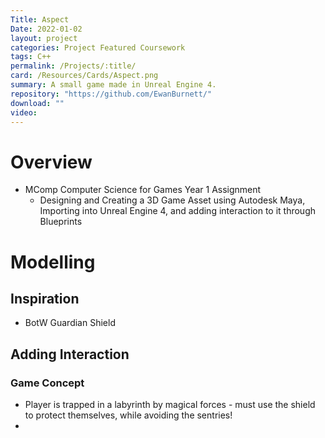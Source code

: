 ```yaml
---
Title: Aspect
Date: 2022-01-02
layout: project
categories: Project Featured Coursework
tags: C++ 
permalink: /Projects/:title/
card: /Resources/Cards/Aspect.png
summary: A small game made in Unreal Engine 4.
repository: "https://github.com/EwanBurnett/"
download: ""
video:
---
```

# Overview
- MComp Computer Science for Games Year 1 Assignment 
    - Designing and Creating a 3D Game Asset using Autodesk Maya, Importing into Unreal Engine 4, and adding interaction to it through Blueprints


# Modelling
## Inspiration
- BotW Guardian Shield 

## Adding Interaction
### Game Concept
- Player is trapped in a labyrinth by magical forces - must use the shield to protect themselves, while avoiding the sentries! 
- 